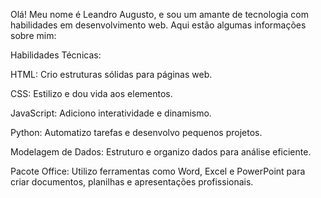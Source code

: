 Olá! Meu nome é Leandro Augusto, e sou um amante de tecnologia com habilidades em desenvolvimento web. Aqui estão algumas informações sobre mim:

Habilidades Técnicas:

HTML: Crio estruturas sólidas para páginas web.

CSS: Estilizo e dou vida aos elementos.

JavaScript: Adiciono interatividade e dinamismo.

Python: Automatizo tarefas e desenvolvo pequenos projetos.

Modelagem de Dados: Estruturo e organizo dados para análise eficiente.

Pacote Office: Utilizo ferramentas como Word, Excel e PowerPoint para criar documentos, planilhas e apresentações profissionais.


